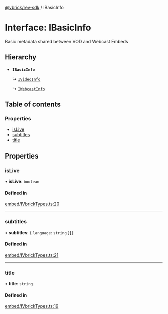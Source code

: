 [@vbrick/rev-sdk](../README.md) / IBasicInfo

# Interface: IBasicInfo

Basic metadata shared between VOD and Webcast Embeds

## Hierarchy

- **`IBasicInfo`**

  ↳ [`IVideoInfo`](IVideoInfo.md)

  ↳ [`IWebcastInfo`](IWebcastInfo.md)

## Table of contents

### Properties

- [isLive](IBasicInfo.md#islive)
- [subtitles](IBasicInfo.md#subtitles)
- [title](IBasicInfo.md#title)

## Properties

### isLive

• **isLive**: `boolean`

#### Defined in

[embed/IVbrickTypes.ts:20](https://github.com/vbrick/rev-sdk-js/blob/384c0dd/src/embed/IVbrickTypes.ts#L20)

___

### subtitles

• **subtitles**: { `language`: `string`  }[]

#### Defined in

[embed/IVbrickTypes.ts:21](https://github.com/vbrick/rev-sdk-js/blob/384c0dd/src/embed/IVbrickTypes.ts#L21)

___

### title

• **title**: `string`

#### Defined in

[embed/IVbrickTypes.ts:19](https://github.com/vbrick/rev-sdk-js/blob/384c0dd/src/embed/IVbrickTypes.ts#L19)
